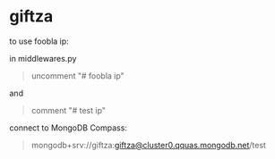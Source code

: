 # giftza
to use foobla ip:

in middlewares.py

> uncomment "# foobla ip" 

and

> comment "# test ip"

connect to MongoDB Compass:

> mongodb+srv://giftza:giftza@cluster0.qquas.mongodb.net/test